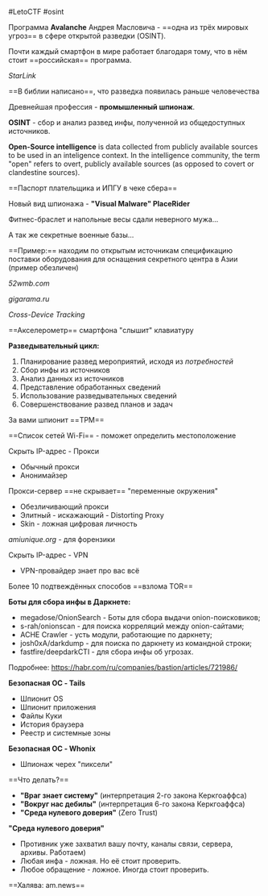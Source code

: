 #LetoCTF #osint

Программа **Avalanche** Андрея Масловича - ==одна из трёх мировых угроз== в сфере открытой разведки (OSINT).

Почти каждый смартфон в мире работает благодаря тому, что в нём стоит ==российская== программа.

*StarLink*

==В библии написано==, что разведка появилась раньше человечества

Древнейшая профессия - **промышленный шпионаж**.

**OSINT** - сбор и анализ развед инфы, полученной из общедоступных источников.

**Open-Source intelligence** is data collected from publicly available sources to be used in an inteligence context. 
In the intelligence community, the term "open" refers to overt, publicly available sources (as opposed to covert or clandestine sources).

==Паспорт плательщика и ИПГУ в чеке сбера==

Новый вид шпионажа - **"Visual Malware" PlaceRider**

Фитнес-браслет и напольные весы сдали неверного мужа...

А так же секретные военные базы...

==Пример:== находим по открытым источникам спецификацию поставки оборудования для оснащения секретного центра в Азии (пример обезличен)

*52wmb.com*

*gigarama.ru*

*Cross-Device Tracking*

==Акселерометр== смартфона "слышит" клавиатуру

**Разведывательный цикл:**

1. Планирование развед мероприятий, исходя из *потребностей*
2. Сбор инфы из источников
3. Анализ данных из источников
4. Представление обработанных сведений
5. Использование разведывательных сведений
6. Совершенствование развед планов и задач

За вами шпионит ==TPM==

==Список сетей Wi-Fi== - поможет определить местоположение

Скрыть IP-адрес  - Прокси
- Обычный прокси
- Анонимайзер

Прокси-сервер ==не скрывает== "переменные окружения"
- Обезличивающий прокси
- Элитный - искажающий - Distorting Proxy
- Skin - ложная цифровая личность

*amiunique.org* - для форензики

Скрыть IP-адрес - VPN
- VPN-провайдер знает про вас всё

Более 10 подтвеждённых способов ==взлома TOR==

**Боты для сбора инфы в Даркнете:**

- megadose/OnionSearch - Боты для сбора выдачи onion-поисковиков;
- s-rah/onionscan - для поиска корреляций между onion-сайтами;
- ACHE Crawler - усть модули, работающие по даркнету;
- josh0xA/darkdump - для поиска по даркнету из командной строки;
- fastfire/deepdarkCTI - для сбора инфы об угрозах.

Подробнее:
https://habr.com/ru/companies/bastion/articles/721986/

**Безопасная ОС - Tails**

- Шпионит OS
- Шпионит приложения
- Файлы Куки
- История браузера
- Реестр и системные зоны

**Безопасная ОС - Whonix**

- Шпионаж черех "пиксели"

==Что делать?==

- **"Враг знает систему"** (интерпретация 2-го закона Керкгоаффса)
- **"Вокруг нас дебилы"** (интерпретация 6-го закона Керкгоаффса)
- **"Среда нулевого доверия"** (Zero Trust)

**"Среда нулевого доверия"**

- Противник уже захватил вашу почту, каналы связи, сервера, архивы. Работаем)
- Любая инфа - ложная. Но её стоит проверить.
- Любое обращение - ложное. Иногда стоит проверить.

==Халява: am.news==